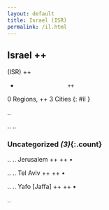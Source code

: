 ```yaml
---
layout: default
title: Israel (ISR)
permalink: /il.html
---
```



## Israel   ++
(ISR)  ++
-                     ++
0 Regions, ++
3 Cities
{: #il }

.. 




.. 
.. 


### Uncategorized _(3)_{:.count}


..
..
Jerusalem  ++
 ++
•

..
..
Tel Aviv  ++
 ++
•

..
..
Yafo [Jaffa]  ++
 ++
•




.. 
 
